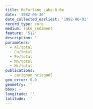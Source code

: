 ```yaml
---
title: McFarlane Lake-8.8m
date: '1982-06-30'
date_collected_earliest: '1982-06-01'
record_type: core
medium: lake_sediment
feature: '512'
description: ''
parameters:
  - Al/total
  - Cu/total
  - Fe/total
  - Mn/total
  - Ni/total
publications:
  - carignan_nriagu85
geo_error: 0.0
geometry: ''
bbox: ~
longitude: ''
latitude: ''
---
```

